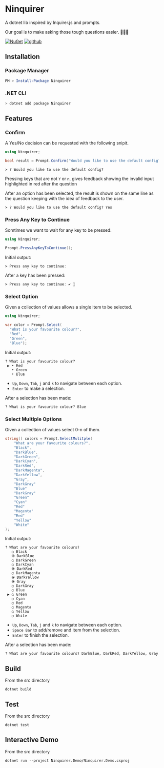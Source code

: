# Ninquirer
A dotnet lib inspired by Inquirer.js and prompts.

Our goal is to make asking those tough questions easier. 🙋🙋‍♂️

[![NuGet](https://img.shields.io/nuget/v/Ninquirer.svg)](https://www.nuget.org/packages/Ninquirer/)
[![github](https://img.shields.io/github/v/release/neal-nankivell/Ninquirer?include_prereleases&label=github)](https://github.com/neal-nankivell/Ninquirer)

## Installation
### Package Manager
```powershell
PM > Install-Package Ninquirer
```

### .NET CLI
```bash
> dotnet add package Ninquirer
```

## Features
### Confirm
A Yes/No decision can be requested with the following snipit.
```csharp
using Ninquirer;

bool result = Prompt.Confirm("Would you like to use the default config?");
```

```
> ? Would you like to use the default config?  
```

Pressing keys that are not `Y` or `n`, gives feedback showing the invalid input highlighted in red after the question

After an option has been selected, the result is shown on the same line as the question keeping with the idea of feedback to the user.
```
> ? Would you like to use the default config? Yes
```

### Press Any Key to Continue
Somtimes we want to wait for any key to be pressed.

```csharp
using Ninquirer;

Prompt.PressAnyKeyToContinue();
```

Initial output:
```
> Press any key to continue:
```

After a key has been pressed:
```
> Press any key to continue: ✔ 🎉
```

### Select Option
Given a collection of values allows a single item to be selected.

```csharp
using Ninquirer;

var color = Prompt.Select(
  "What is your favourite colour?",
  "Red",
  "Green",
  "Blue");
```

Initial output:
```
? What is your favourite colour?
 ▶ • Red 
   • Green 
   • Blue 
```
- `Up`, `Down`, `Tab`, `j` and `k` to navigate between each option.
- `Enter` to make a selection.

After a selection has been made:
```
? What is your favourite colour? Blue
```

### Select Multiple Options
Given a collection of values select 0-n of them.

```csharp
string[] colors = Prompt.SelectMulitple(
    "What are your favourite colours?",
    "Black",
    "DarkBlue",
    "DarkGreen",
    "DarkCyan",
    "DarkRed",
    "DarkMagenta",
    "DarkYellow",
    "Gray",
    "DarkGray"
    "Blue"
    "DarkGray"
    "Green"
    "Cyan"
    "Red"
    "Magenta"
    "Red"
    "Yellow"
    "White"
);
```

Initial output:
```
? What are your favourite colours?
   ○ Black
   ⦿ DarkBlue
   ○ DarkGreen
   ○ DarkCyan
   ⦿ DarkRed
   ○ DarkMagenta
   ⦿ DarkYellow
   ⦿ Gray
   ○ DarkGray
   ○ Blue
 ▶ ○ Green
   ○ Cyan
   ○ Red
   ○ Magenta
   ○ Yellow
   ○ White
```

- `Up`, `Down`, `Tab`, `j` and `k` to navigate between each option.
- `Space Bar` to add/remove and item from the selection.
- `Enter` to finish the selection.

After a selection has been made:
```
? What are your favourite colours? DarkBlue, DarkRed, DarkYellow, Gray
```

## Build
From the src directory
```
dotnet build
```

## Test
From the src directory
```
dotnet test
```

## Interactive Demo
From the src directory
```
dotnet run --project Ninquirer.Demo/Ninquirer.Demo.csproj
```
